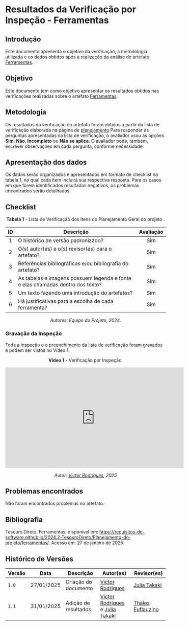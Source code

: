 # Resultados da Verificação por Inspeção - Ferramentas

## Introdução

Este documento apresenta o objetivo da verificação, a metodologia utilizada e os dados obtidos após a realização da análise do artefato [Ferramentas](../../../Planejamento-do-projeto/ferramentas.md).

## Objetivo

Este documento tem como objetivo apresentar os resultados obtidos nas verificações realizadas sobre o artefato [Ferramentas](../../../Planejamento-do-projeto/ferramentas.md).

## Metodologia

Os resultados da verificação do artefato foram obtidos a partir da lista de verificação elaborada na página de [planejamento](../entrega1/planej2-e1.md) Para responder às perguntas apresentadas na lista de verificação, o avaliador usou as opções **Sim**, **Não**, **Incompleto** ou **Não se aplica**. O avaliador pode, também, escrever observações em cada pergunta, conforme necessidade.

## Apresentação dos dados

Os dados serão organizados e apresentados em formato de checklist na tabela 1, no qual cada item incluirá sua respectiva resposta. Para os casos em que forem identificados resultados negativos, os problemas encontrados serão detalhados.

## Checklist

<center>

**Tabela 1** - Lista de Verificação dos Itens do Planejamento Geral do projeto .

|        ID        | Descrição                                                                                                           | Avaliação  |
| :--------------: | ------------------------------------------------------------------------------------------------------------------- | :--------: | 
| 1 | O histórico de versão padronizado? | Sim |
| 2 | O(s) autor(es) e o(s) revisor(es) para o artefato? | Sim |
| 3 | Referências bibliográficas e/ou bibliografia do artefato? | Sim |
| 4 | As tabelas e imagens possuem legenda e fonte e elas chamadas dentro dos texto? | Sim |
| 5 | Um texto fazendo uma introdução do artefatos? | Sim |
| 6 | Há justificativas para a escolha de cada ferramenta? | Sim | 

_Autores: Equipe do Projeto, 2024._

</center>

### Gravação da Inspeção 

Toda a inspeção e o preenchimento da lista de verificação foram gravados e podem ser vistos no Vídeo 1.

<center>

**Vídeo 1** - Verificação por Inspeção.

<iframe width="560" height="315" src="https://www.youtube.com/embed/3gw7qIcnbcg?si=wrNSgmcsahlvFpaF&amp;start=945" title="YouTube video player" frameborder="0" allow="accelerometer; autoplay; clipboard-write; encrypted-media; gyroscope; picture-in-picture; web-share" referrerpolicy="strict-origin-when-cross-origin" allowfullscreen></iframe>

_Autor: [Victor Rodrigues](https://github.com/ViictorHugoo), 2025_

</center>

## Problemas encontrados

Não foram encontrados problemas no artefato.

## Bibliografia

Tesouro Direto. Ferramentas, disponível em: https://requisitos-de-software.github.io/2024.2-TesouroDireto/Planejamento-do-projeto/ferramentas/. Acesso em: 27 de janeiro de 2025.


## Histórico de Versões

| Versão  | Data | Descrição | Autor(es) | Revisor(es) |
| -------- | ------ | ------ | ---------- | ---------- |
| `1.0` | 27/01/2025 | Criação do documento  | [Victor Rodrigues](https://github.com/ViictorHugoo) | [Julia Takaki](https://github.com/juliatakaki) |
| `1.1` | 31/01/2025 | Adição de resultados  | [Victor Rodrigues](https://github.com/ViictorHugoo) e [Julia Takaki](https://github.com/juliatakaki) | [Thales Euflauzino](https://github.com/thaleseuflauzino) |
